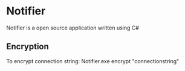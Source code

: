 Notifier
=============================
Notifier is a open source application written using C#

<a name="encryption">Encryption</a>
---------
To encrypt connection string:
        Notifier.exe encrypt "connectionstring"
